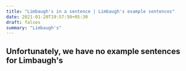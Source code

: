 ```yaml
---
title: "Limbaugh's in a sentence | Limbaugh's example sentences"
date: 2021-01-20T19:57:50+05:30
draft: falses
summary: "Limbaugh's"
---
```

## Unfortunately, we have no example sentences for Limbaugh's                 
